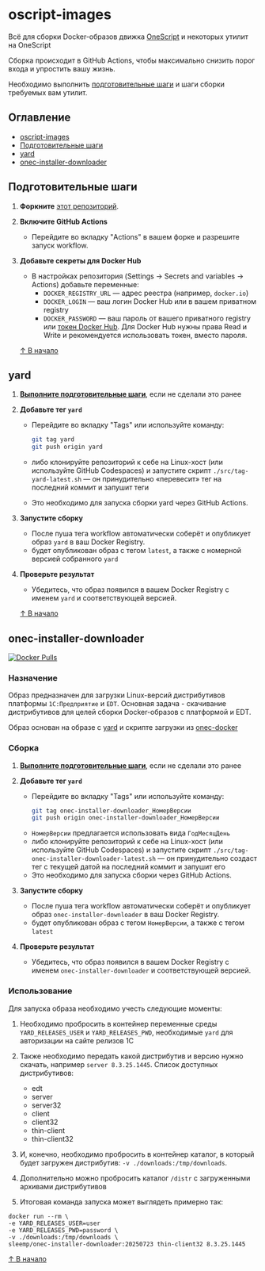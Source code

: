 # oscript-images

Всё для сборки Docker-образов движка [OneScript](https://oscript.io/) и некоторых утилит на OneScript

Сборка происходит в GitHub Actions, чтобы максимально снизить порог входа и упростить вашу жизнь. 

Необходимо выполнить [подготовительные шаги](#подготовительные-шаги) и шаги сборки требуемых вам утилит.

## Оглавление

- [oscript-images](#oscript-images)
- [Подготовительные шаги](#подготовительные-шаги)
- [yard](#yard)
- [onec-installer-downloader](#onec-installer-downloader)

## Подготовительные шаги

1. **Форкните** [этот репозиторий](https://github.com/pravets/oscript-images/).

1. **Включите GitHub Actions**
   - Перейдите во вкладку "Actions" в вашем форке и разрешите запуск workflow.

1. **Добавьте секреты для Docker Hub**
   - В настройках репозитория (Settings → Secrets and variables → Actions) добавьте переменные:
     - `DOCKER_REGISTRY_URL` — адрес реестра (например, `docker.io`)
     - `DOCKER_LOGIN` — ваш логин Docker Hub или в вашем приватном registry
     - `DOCKER_PASSWORD` — ваш пароль от вашего приватного registry или [токен Docker Hub](https://app.docker.com/settings/personal-access-tokens). Для Docker Hub нужны права Read и Write и рекомендуется использовать токен, вместо пароля.

    [↑ В начало](#oscript-images)

## yard

1. [**Выполните подготовительные шаги**](#подготовительные-шаги), если не сделали это ранее

1. **Добавьте тег `yard`**
   - Перейдите во вкладку "Tags" или используйте команду:
     ```bash
     git tag yard
     git push origin yard
     ```

   - либо клонируйте репозиторий к себе на Linux-хост (или используйте GitHub Codespaces) и запустите скрипт `./src/tag-yard-latest.sh` — он принудительно «перевесит» тег на последний коммит и запушит теги
   - Это необходимо для запуска сборки yard через GitHub Actions.

1. **Запустите сборку**
   - После пуша тега workflow автоматически соберёт и опубликует образ `yard` в ваш Docker Registry.
   - будет опубликован образ с тегом `latest`, а также с номерной версией собранного `yard`

1. **Проверьте результат**
   - Убедитесь, что образ появился в вашем Docker Registry с именем `yard` и соответствующей версией.

    [↑ В начало](#oscript-images)

## onec-installer-downloader

[![Docker Pulls](https://img.shields.io/docker/pulls/sleemp/onec-installer-downloader)](https://hub.docker.com/r/sleemp/onec-installer-downloader)

### Назначение

Образ предназначен для загрузки Linux-версий дистрибутивов платформы `1С:Предприятие` и `EDT`. Основная задача - скачивание дистрибутивов для целей сборки Docker-образов с платформой и EDT.

Образ основан на образе с [yard](#yard) и скрипте загрузки из [onec-docker](https://github.com/firstBitMarksistskaya/onec-docker)

### Сборка

1. [**Выполните подготовительные шаги**](#подготовительные-шаги), если не сделали это ранее

1. **Добавьте тег `yard`**
   - Перейдите во вкладку "Tags" или используйте команду:
     ```bash
     git tag onec-installer-downloader_НомерВерсии
     git push origin onec-installer-downloader_НомерВерсии
     ```
   - `НомерВерсии` предлагается использовать вида `ГодМесяцДень`
   - либо клонируйте репозиторий к себе на Linux-хост (или используйте GitHub Codespaces) и запустите скрипт `./src/tag-onec-installer-downloader-latest.sh` — он принудительно создаст тег с текущей датой на последний коммит и запушит его
   - Это необходимо для запуска сборки через GitHub Actions.

1. **Запустите сборку**
   - После пуша тега workflow автоматически соберёт и опубликует образ `onec-installer-downloader` в ваш Docker Registry.
   - будет опубликован образ с тегом `НомерВерсии`, а также с тегом `latest`

1. **Проверьте результат**
   - Убедитесь, что образ появился в вашем Docker Registry с именем `onec-installer-downloader` и соответствующей версией.

### Использование

Для запуска образа необходимо учесть следующие моменты:

1. Необходимо пробросить в контейнер переменные среды `YARD_RELEASES_USER` и `YARD_RELEASES_PWD`, необходимые `yard` для авторизации на сайте релизов 1С

1. Также необходимо передать какой дистрибутив и версию нужно скачать, например `server 8.3.25.1445`. Список доступных дистрибутивов:
   - edt
   - server
   - server32 
   - client
   - client32 
   - thin-client
   - thin-client32

1. И, конечно, необходимо пробросить в контейнер каталог, в который будет загружен дистрибутив: `-v ./downloads:/tmp/downloads`.

1. Дополнительно можно пробросить каталог `/distr` с загруженными архивами дистрибутивов

1. Итоговая команда запуска может выглядеть примерно так:
```shell
docker run --rm \ 
-e YARD_RELEASES_USER=user
-e YARD_RELEASES_PWD=password \ 
-v ./downloads:/tmp/downloads \
sleemp/onec-installer-downloader:20250723 thin-client32 8.3.25.1445
```

   [↑ В начало](#oscript-images)
